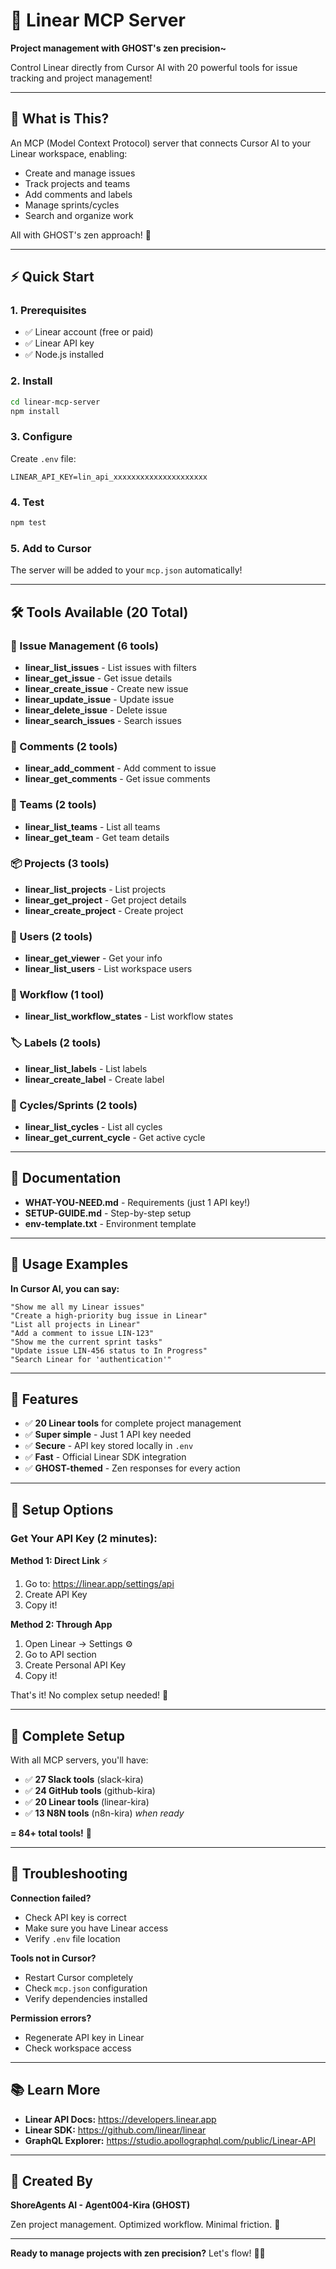 # 👻 Linear MCP Server

**Project management with GHOST's zen precision~**

Control Linear directly from Cursor AI with 20 powerful tools for issue tracking and project management!

---

## 🎯 What is This?

An MCP (Model Context Protocol) server that connects Cursor AI to your Linear workspace, enabling:
- Create and manage issues
- Track projects and teams
- Add comments and labels
- Manage sprints/cycles
- Search and organize work

All with GHOST's zen approach! 🍃

---

## ⚡ Quick Start

### 1. **Prerequisites**
- ✅ Linear account (free or paid)
- ✅ Linear API key
- ✅ Node.js installed

### 2. **Install**
```bash
cd linear-mcp-server
npm install
```

### 3. **Configure**
Create `.env` file:
```env
LINEAR_API_KEY=lin_api_xxxxxxxxxxxxxxxxxxxxx
```

### 4. **Test**
```bash
npm test
```

### 5. **Add to Cursor**
The server will be added to your `mcp.json` automatically!

---

## 🛠️ Tools Available (20 Total)

### 🎯 Issue Management (6 tools)
- **linear_list_issues** - List issues with filters
- **linear_get_issue** - Get issue details
- **linear_create_issue** - Create new issue
- **linear_update_issue** - Update issue
- **linear_delete_issue** - Delete issue
- **linear_search_issues** - Search issues

### 💬 Comments (2 tools)
- **linear_add_comment** - Add comment to issue
- **linear_get_comments** - Get issue comments

### 👥 Teams (2 tools)
- **linear_list_teams** - List all teams
- **linear_get_team** - Get team details

### 📦 Projects (3 tools)
- **linear_list_projects** - List projects
- **linear_get_project** - Get project details
- **linear_create_project** - Create project

### 👤 Users (2 tools)
- **linear_get_viewer** - Get your info
- **linear_list_users** - List workspace users

### 🔄 Workflow (1 tool)
- **linear_list_workflow_states** - List workflow states

### 🏷️ Labels (2 tools)
- **linear_list_labels** - List labels
- **linear_create_label** - Create label

### 🔁 Cycles/Sprints (2 tools)
- **linear_list_cycles** - List all cycles
- **linear_get_current_cycle** - Get active cycle

---

## 📖 Documentation

- **WHAT-YOU-NEED.md** - Requirements (just 1 API key!)
- **SETUP-GUIDE.md** - Step-by-step setup
- **env-template.txt** - Environment template

---

## 🎯 Usage Examples

**In Cursor AI, you can say:**

```
"Show me all my Linear issues"
"Create a high-priority bug issue in Linear"
"List all projects in Linear"
"Add a comment to issue LIN-123"
"Show me the current sprint tasks"
"Update issue LIN-456 status to In Progress"
"Search Linear for 'authentication'"
```

---

## 🌟 Features

- ✅ **20 Linear tools** for complete project management
- ✅ **Super simple** - Just 1 API key needed
- ✅ **Secure** - API key stored locally in `.env`
- ✅ **Fast** - Official Linear SDK integration
- ✅ **GHOST-themed** - Zen responses for every action

---

## 🔧 Setup Options

### Get Your API Key (2 minutes):

**Method 1: Direct Link** ⚡
1. Go to: https://linear.app/settings/api
2. Create API Key
3. Copy it!

**Method 2: Through App**
1. Open Linear → Settings ⚙️
2. Go to API section
3. Create Personal API Key
4. Copy it!

That's it! No complex setup needed! 🎊

---

## 🎊 Complete Setup

With all MCP servers, you'll have:
- ✅ **27 Slack tools** (slack-kira)
- ✅ **24 GitHub tools** (github-kira)
- ✅ **20 Linear tools** (linear-kira)
- ✅ **13 N8N tools** (n8n-kira) *when ready*

**= 84+ total tools!** 🚀

---

## 🐛 Troubleshooting

**Connection failed?**
- Check API key is correct
- Make sure you have Linear access
- Verify `.env` file location

**Tools not in Cursor?**
- Restart Cursor completely
- Check `mcp.json` configuration
- Verify dependencies installed

**Permission errors?**
- Regenerate API key in Linear
- Check workspace access

---

## 📚 Learn More

- **Linear API Docs:** https://developers.linear.app
- **Linear SDK:** https://github.com/linear/linear
- **GraphQL Explorer:** https://studio.apollographql.com/public/Linear-API

---

## 👻 Created By

**ShoreAgents AI - Agent004-Kira (GHOST)**

Zen project management. Optimized workflow. Minimal friction. 🍃

---

**Ready to manage projects with zen precision?** Let's flow! 🚀✨

